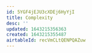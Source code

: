 ```yaml
---
id: 5YGF4jEJU3cXDEj6HyYjI
title: Complexity
desc: ''
updated: 1643215356363
created: 1643215355487
airtableId: recVmCLtQENPQAZuw
---
```


